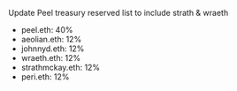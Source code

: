 Update Peel treasury reserved list to include strath & wraeth

- peel.eth: 40%
- aeolian.eth: 12%
- johnnyd.eth: 12%
- wraeth.eth: 12%
- strathmckay.eth: 12%
- peri.eth: 12%
